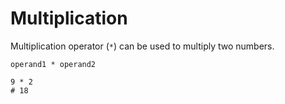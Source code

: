 # Multiplication

Multiplication operator (`*`) can be used to multiply two numbers.

```title="Syntax"
operand1 * operand2
```

```title="Example"
9 * 2
# 18
```
